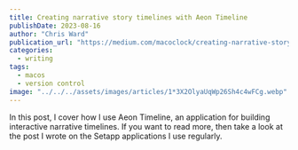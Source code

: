 ```yaml
---
title: Creating narrative story timelines with Aeon Timeline
publishDate: 2023-08-16
author: "Chris Ward"
publication_url: "https://medium.com/macoclock/creating-narrative-story-timelines-with-aeon-timeline-9261f3065f21"
categories:
  - writing
tags:
  - macos
  - version control
image: "../../../assets/images/articles/1*3X2OlyaUqWp26Sh4c4wFCg.webp"
---
```


In this post, I cover how I use Aeon Timeline, an application for building interactive narrative timelines. If you want to read more, then take a look at the post I wrote on the Setapp applications I use regularly.
